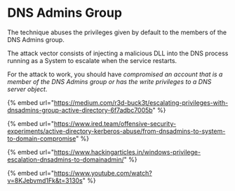 # DNS Admins Group

The technique abuses the privileges given by default to the members of the DNS Admins group.

The attack vector consists of injecting a malicious DLL into the DNS process running as a System to escalate when the service restarts.

For the attack to work, you should have _compromised an account that is a member of the DNS Admins group or has the write privileges to a DNS server object_.

{% embed url="https://medium.com/r3d-buck3t/escalating-privileges-with-dnsadmins-group-active-directory-6f7adbc7005b" %}

{% embed url="https://www.ired.team/offensive-security-experiments/active-directory-kerberos-abuse/from-dnsadmins-to-system-to-domain-compromise" %}

{% embed url="https://www.hackingarticles.in/windows-privilege-escalation-dnsadmins-to-domainadmin/" %}

{% embed url="https://www.youtube.com/watch?v=8KJebvmd1Fk&t=3130s" %}
